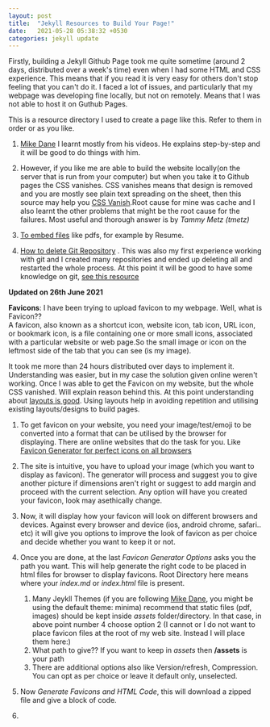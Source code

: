 ```yaml
---
layout: post
title:  "Jekyll Resources to Build Your Page!"
date:   2021-05-28 05:38:32 +0530
categories: jekyll update
---
```


Firstly, building a Jekyll Github Page took me quite sometime (around 2 days, distributed over a week's time) even when I had some HTML and CSS experience. This means that if you read it is very easy for others don't stop feeling that you can't do it. I faced a lot of issues, and particularly that my webpage was developing fine locally, but not on remotely. Means that I was not able to host it on Guthub Pages. 

This is a resource directory I used to create a page like this. Refer to them in order or as you like. 

1. [Mike Dane](https://www.youtube.com/watch?v=gsYqPL9EFwQ) I learnt mostly from his videos. He explains step-by-step and it will be good to do things with him.

2. However, if you like me are able to build the website locally(on the server that is run from your computer) but when you take it to Github pages the CSS vanishes. CSS vanishes means that design is removed and you are mostly see plain text spreading on the sheet, then this source may help you [CSS Vanish](https://github.community/t/css-not-being-applied-in-pages/10466).Root cause for mine was cache and I also learnt the other problems that might be the root cause for the failures. Most useful and thorough answer is by *Tammy Metz (tmetz)*<br>

3. [To embed files](https://www.w3docs.com/snippets/html/how-to-embed-pdf-in-html.html) like pdfs, for example by Resume. 


4. [How to delete Git Repository](https://www.w3docs.com/snippets/git/how-to-delete-git-repository-created-with-init.html) . This was also my first experience working with git and I created many repositories and ended up deleting all and restarted the whole process. At this point it will be good to have some knowledge on git, [see this resource](https://www.atlassian.com/git/tutorials)


**Updated on 26th June 2021**

**Favicons**: I have been trying to upload favicon to my webpage. Well, what is Favicon?? <br>A favicon, also known as a shortcut icon, website icon, tab icon, URL icon, or bookmark icon, is a file containing one or more small icons, associated with a particular website or web page.So the small image or icon on the leftmost side of the tab that you can see (is my image). 

It took me more than 24 hours distributed over days to implement it. Understanding was easier, but in my case the solution given online weren't working. Once I was able to get the Favicon on my website, but the whole CSS vanished. Will explain reason behind this. At this point understanding about [layouts is good](https://learn.cloudcannon.com/jekyll/introduction-to-jekyll-layouts/). Using layouts help in avoiding repetition and utilising existing layouts/designs to build pages. 

1. To get favicon on your website, you need your image/test/emoji to be converted into a format that can be utilised by the browser for displaying. There are online websites that do the task for you. Like [Favicon Generator for perfect icons on all browsers](https://realfavicongenerator.net/)
2. The site is intuitive, you have to upload your image (which you want to display as favicon). The generator will process and suggest you to give another picture if dimensions aren't right or suggest to add margin and proceed with the current selection. Any option will have you created your favicon, look may asethically change.
3. Now, it will display how your favicon will look on different browsers and devices. Against every browser and device (ios, android chrome, safari.. etc) it will give you options to improve the look of favicon as per choice and decide whether you want to keep it or not. 
4. Once you are done, at the last *Favicon Generator Options* asks you the path you want. This will help generate the right code to be placed in html files for browser to display favicons. Root Directory here means where your *index.md* or *index.html* file is present.
     
     1. Many Jeykll Themes (if you are following [Mike Dane](https://www.youtube.com/watch?v=gsYqPL9EFwQ), you might be using the default theme: minima) recommend that static files (pdf, images) should be kept inside *assets* folder/directory. In that case, in above point number 4 choose option 2 (I cannot or I do not want to place favicon files at the root of my web site. Instead I will place them here:) 
     2. What path to give?? If you want to keep in *assets* then **/assets** is your path
     3. There are additional options also like Version/refresh, Compression. You can opt as per choice or leave it default only, unselected. 

5. Now *Generate Favicons and HTML Code*, this will download a zipped file and give a block of code. 
    <link rel="apple-touch-icon" sizes="180x180" href="/assets/apple-touch-icon.png">
    <link rel="icon" type="image/png" sizes="32x32" href="/assets/favicon-32x32.png">
    <link rel="icon" type="image/png" sizes="16x16" href="/assets/favicon-16x16.png">
    <link rel="manifest" href="/assets/site.webmanifest">
    <link rel="shortcut icon" href="/assets/favicon.ico">
    <meta name="msapplication-TileColor" content="#da532c">
    <meta name="msapplication-config" content="/assets/browserconfig.xml">
    <meta name="theme-color" content="#ffffff">
7. 





